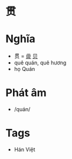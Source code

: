 # 贯

# Nghĩa
* 贯 = [毌](毌.md) [贝](贝.md)
* quê quán, quê hương
* họ Quán

# Phát âm
* /quán/

# Tags
* Hán Việt

<script>window.HANZI_FIELD='贯';</script>
